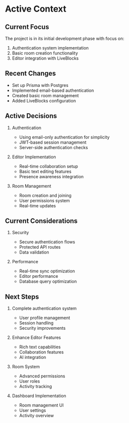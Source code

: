 # Active Context

## Current Focus

The project is in its initial development phase with focus on:

1. Authentication system implementation
2. Basic room creation functionality
3. Editor integration with LiveBlocks

## Recent Changes

- Set up Prisma with Postgres
- Implemented email-based authentication
- Created basic room management
- Added LiveBlocks configuration

## Active Decisions

1. Authentication

   - Using email-only authentication for simplicity
   - JWT-based session management
   - Server-side authentication checks

2. Editor Implementation

   - Real-time collaboration setup
   - Basic text editing features
   - Presence awareness integration

3. Room Management
   - Room creation and joining
   - User permissions system
   - Real-time updates

## Current Considerations

1. Security

   - Secure authentication flows
   - Protected API routes
   - Data validation

2. Performance
   - Real-time sync optimization
   - Editor performance
   - Database query optimization

## Next Steps

1. Complete authentication system

   - User profile management
   - Session handling
   - Security improvements

2. Enhance Editor Features

   - Rich text capabilities
   - Collaboration features
   - AI integration

3. Room System

   - Advanced permissions
   - User roles
   - Activity tracking

4. Dashboard Implementation
   - Room management UI
   - User settings
   - Activity overview
